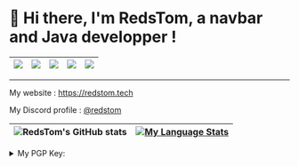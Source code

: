 # 👋 Hi there, I'm RedsTom, a navbar and Java developper !

| ![](https://komarev.com/ghpvc/?username=RedsTom&style=for-the-badge)|![](https://img.shields.io/badge/Java-grey?style=for-the-badge&logo=openjdk&logoColor=ffffff)| ![](https://img.shields.io/badge/TypeScript-grey?style=for-the-badge&logo=typescript&logoColor=ffffff) |![](https://img.shields.io/badge/VueJS-grey?style=for-the-badge&logo=Vue.js&logoColor=ffffff)|![](https://img.shields.io/badge/NodeJS-grey?style=for-the-badge&logo=Node.js&logoColor=ffffff)|
|---|---|---|---|---|

---
My website : https://redstom.tech

My Discord profile : [@redstom](https://discord.com/users/723471302123323434)


| ![RedsTom's GitHub stats](https://github-readme-stats.vercel.app/api?username=RedsTom&show_icons=true&theme=github_dark) | [![My Language Stats](https://github-readme-stats.vercel.app/api/top-langs/?username=RedsTom&langs_count=5&theme=github_dark)]() |
| --- | --- |

<details>
  <summary>My PGP Key:</summary>
  
  ```
  -----BEGIN PGP PUBLIC KEY BLOCK-----
  
  mQENBGaFeswBCADo5rrLRkNs0ros9ITBLWdCPpvHtM+6wpkgayXKefoZH2FUr/KL
  n5xVJlVqWEVEbzb7SCL3Y2EborkJHYn0DpkNkr5KUx08qYTWSKceixBNfBu7Vizv
  q8j9hI4QkgXz5294kfhOgVhnKemy6pgJA8OcF6H/B/4PEnzA3h+xc85Ss+6Syrle
  oGar4lR7HJydAxeDngQyeexi9PPbICBXUqGOiplRXo+jghx4Qb2ayRnV4KwevR57
  xNU/W91gk0+F6ZQP6EzTheThxT64bpnjt+Urge26KqBu8FgTel4azTrNSC1v7Iff
  im0dRj+aXl/b74Upd2YRKxRf6FSwPMbYsR6zABEBAAG0IVJlZHNUb20gPHRvbS5m
  cmVmcmUuMTNAZ21haWwuY29tPokBTgQTAQoAOBYhBCAOxYP9PViT1BhLaHrVLgNd
  nwF/BQJmhXrMAhsvBQsJCAcCBhUKCQgLAgQWAgMBAh4BAheAAAoJEHrVLgNdnwF/
  rWsIAMI473PLkU9aov6hWMuGuueYtW9MJauGJiFurRnFGJr8mTUIGQgNpdkj2tnP
  cBpylhKVy4ZNjWln2jR9yhe4Pc8OZnyk+PqDOoRV9NjLoiUbmFR3DMLi7PuM/pHr
  kAgBqeKPs7klOcAFrOEla0XH6MzfOFUxZ97pJYsrn/B5M/fh54V4M3lcGx7CsJKm
  rZXBdJ7WaZ4V8NbPXA07Ma28b0biwtZO0PSQyPAVBxx47yb433ge9ho5mZ4l+q2r
  vfpEwunsQgMOqgwG6I9AToj7/CZcyLY/cE8QyztdcfYMa7yh0o5XZG84BT0Dibub
  0fiCGxcxYCuzwOb239YlmqJmFtC5AQ0EZoV6zAEIAJutNe+gkBypPef2clgf3M/P
  8m/Ic1unKl1CxGumC5hEO1sDSTnx0Ix9MFbSIL0xmhUUS6B7z3HMww3vLesiv1P3
  jOS0NTEcuwgvjQ9QnJ3KdLOxxNXDPGb1Ykk7iFB4Q95R3T5lvX7DupooseBk+MR/
  rUXpnj410ZODM0KBEDI4RKh40L25uSaruXHU+qZOMO3N7GtZsmoaRtHDhRTsyxgj
  VuGlVMLKxCgMzOthrH5Ew2yHTgcQYjOJaht5qOjQ04+lnJk0t9BERPu6Ph7jjxan
  p9gORJNg1LEgUTCy2rMKyBj86nlquLcETDyh9H6MgetjLCz2BWQUFdTljZ/cg4UA
  EQEAAYkCbAQYAQoAIBYhBCAOxYP9PViT1BhLaHrVLgNdnwF/BQJmhXrMAhsuAUAJ
  EHrVLgNdnwF/wHQgBBkBCgAdFiEEN+pEs/0zWWM7X6C01mnFjfOABWQFAmaFeswA
  CgkQ1mnFjfOABWTTVwf+NIsLmb20GvN0Bobik+Q8cWPjrJzG+cmBGH0STP+SCuJC
  0hTCxCguXARJUixZwCJC6AIEDQUemXRi0hQaoJxywFkn1+AcUwIA7xsy8pAMf3mI
  qJa7pG869Z6GMBrr/vey579vA3uCcq7ucCwvegcRjzciUZ7Ikx9NW2IMHFqrVu8N
  nIoAicQV15xbICacXdikL3ZldFccbXCSg1ZgN/k7REEmM37n0gLSiJqoEHbuCVNu
  9mDXC2aUwgokpgrV65x1WsdwN+JXMdjT6iUaQq8KXvoiPVTEC/AE+cGTmvqDxxkz
  cjAte5ZUCwmMinMWAzskWRPKa/k+jlWonygO79eyDhIIB/9ZE0PvJ8/HrgAciXxX
  FqDiTGXpvJWFFW3U3rOy8O4J/ffdzQqV8L+ZM51HscNSoAsZJRkUM469qf3bdvI2
  IkJenkTLpBwUHrLgwoF4RPRbn4cUcs+Fk+AC8V3V6C72aID8Rw5k4IvK9GKlXmCt
  tj8HjwOCFiSdj3g0cIYRfQJe5aTTFjvNu4hBbwmTPwoBCpccQwFMtDNYoMaNwGN1
  HDeNZe/1rDCWjWcR+J3NvysOHk4Uio/R1hQoODK/C2OzSHvNkPFVO/LKsZCyJQpS
  0vYwa4j2LfcyKPMNfUGn3VzGRCLpHpcZ4rTLDRsAzVt1DBjLIfe08VxI3ufWtR55
  scIX
  =F1qz
  -----END PGP PUBLIC KEY BLOCK-----
  ```
</details>
